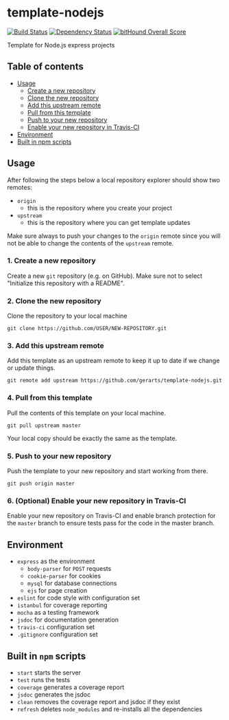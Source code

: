 # template-nodejs
[![Build Status](https://travis-ci.com/gerarts/template-nodejs.svg?token=2x651JxqNnvnUo8ncPuR&branch=master)](https://travis-ci.com/gerarts/template-nodejs) [![Dependency Status](https://gemnasium.com/badges/github.com/gerarts/template-nodejs.svg)](https://gemnasium.com/github.com/gerarts/template-nodejs) [![bitHound Overall Score](https://www.bithound.io/github/gerarts/template-nodejs/badges/score.svg)](https://www.bithound.io/github/gerarts/template-nodejs)

Template for Node.js express projects

## Table of contents
  * [Usage](#usage)
    * [Create a new repository](#1-create-a-new-repository)
    * [Clone the new repository](#2-clone-the-new-repository)
    * [Add this upstream remote](#3-add-this-upstream-remote)
    * [Pull from this template](#4-pull-from-this-template)
    * [Push to your new repository](#5-push-to-your-new-repository)
    * [Enable your new repository in Travis-CI](#6-optional-enable-your-new-repository-in-travis-ci)
  * [Environment](#environment)
  * [Built in npm scripts](#built-in-npm-scripts)

## Usage
After following the steps below a local repository explorer should show two remotes:
- `origin`
	- this is the repository where you create your project
- `upstream`
	- this is the repository where you can get template updates

Make sure always to push your changes to the `origin` remote since you
will not be able to change the contents of the `upstream` remote.

### 1. Create a new repository
Create a new `git` repository (e.g. on GitHub). Make sure not to select
"Initialize this repository with a README".

### 2. Clone the new repository
Clone the repository to your local machine

`git clone https://github.com/USER/NEW-REPOSITORY.git`

### 3. Add this upstream remote
Add this template as an upstream remote to keep it up to date if we
change or update things.

`git remote add upstream https://github.com/gerarts/template-nodejs.git`

### 4. Pull from this template
Pull the contents of this template on your local machine.

`git pull upstream master`

Your local copy should be exactly the same as the template.

### 5. Push to your new repository
Push the template to your new repository and start working from there.

`git push origin master`

### 6. (Optional) Enable your new repository in Travis-CI
Enable your new repository on Travis-CI and enable branch protection for
the `master` branch to ensure tests pass for the code in the master
branch.

## Environment
- `express` as the environment
    - `body-parser` for `POST` requests
    - `cookie-parser` for cookies
    - `mysql` for database connections
    - `ejs` for page creation
- `eslint` for code style with configuration set
- `istanbul` for coverage reporting
- `mocha` as a testing framework
- `jsdoc` for documentation generation
- `travis-ci` configuration set
- `.gitignore` configuration set

## Built in `npm` scripts
- `start` starts the server
- `test` runs the tests
- `coverage` generates a coverage report
- `jsdoc` generates the jsdoc
- `clean` removes the coverage report and jsdoc if they exist
- `refresh` deletes `node_modules` and re-installs all the dependencies
